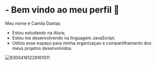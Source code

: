 # - Bem vindo ao meu perfil 💚

Meu nome é Camila Dantas

 - Estou estudando na Alura;
 - Estou me desenvolvendo na linguagem JavaScript;
 - Utilizo esse espaço para minha organizaçao e compartilhamento dos meus projetos desenvolvidos.
 
![93004181229161011](https://github.com/user-attachments/assets/77d23e58-d297-40c5-8ec8-4c18dbce8bdf)
